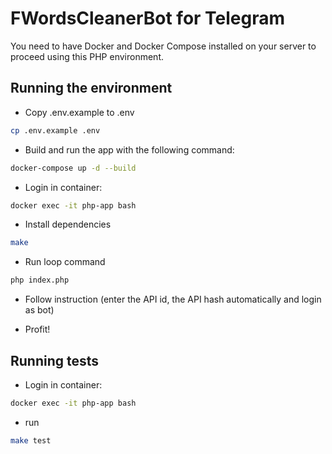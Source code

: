# FWordsCleanerBot for Telegram

You need to have Docker and Docker Compose installed on your server to proceed using this PHP environment.

## Running the environment

- Copy .env.example to .env

```bash
cp .env.example .env
```

- Build and run the app with the following command:

```bash
docker-compose up -d --build
```

- Login in container:

```bash
docker exec -it php-app bash
```

- Install dependencies

```bash
make
```

- Run loop command

```bash
php index.php
```

- Follow instruction (enter the API id, the API hash automatically and login as bot)

- Profit!

## Running tests

- Login in container:

```bash
docker exec -it php-app bash
```

- run

```bash
make test
```
